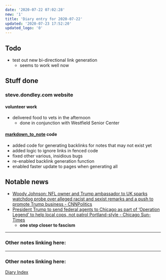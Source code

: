 ```yaml
---
date: '2020-07-22 07:02:28'
new: '1'
title: 'Diary entry for 2020-07-22'
updated: '2020-07-23 17:52:20'
updated_logo: '0'
---
```

## Todo
* test out new bi-directional link generation
  * seems to work well now

## Stuff done

### steve.dondley.com website
#### volunteer work
* delivered food to vets in the afternoon
  * done in conjunction with Westfield Senior Center

#### [markdown_to_note](/markdown_to_note) code
* added code for generating backlinks for notes that may not exist yet
* added logic to ignore links in fenced code
* fixed other various, insidious bugs
* re-enabled backlink generation function
* enabled faster update to pages when generating all

## Notable news
* [Woody Johnson: NFL owner and Trump ambassador to UK sparks watchdog probe over alleged racist and sexist remarks and a push to promote Trump business - CNNPolitics](https://www.cnn.com/2020/07/22/politics/woody-johnson-oig-report/index.html)
* [President Trump to send federal agents to Chicago as part of ‘Operation Legend’ to help local cops, not patrol Portland-style - Chicago Sun-Times](https://chicago.suntimes.com/2020/7/22/21334471/operation-legend-chicago-federal-agents-trump)
  * **one step closer to fascism**


---
### Other notes linking here:

---
### Other notes linking here:


[Diary Index](/diary)